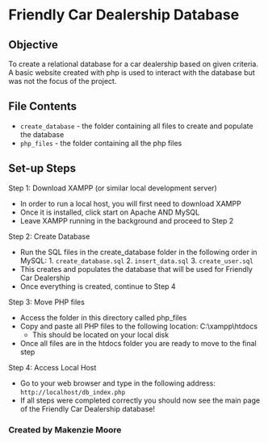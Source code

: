 # Friendly Car Dealership Database
## Objective
To create a relational database for a car dealership based on given criteria. A basic website created with php is used to interact with the database but was not the focus of the project.

## File Contents
- `create_database` - the folder containing all files to create and populate the database
- `php_files` - the folder containing all the php files

## Set-up Steps
Step 1: Download XAMPP (or similar local development server)
- In order to run a local host, you will first need to download XAMPP
- Once it is installed, click start on Apache AND MySQL
- Leave XAMPP running in the background and proceed to Step 2

Step 2: Create Database
- Run the SQL files in the create_database folder in the following order in MySQL:
		1. `create_database.sql`
		2. `insert_data.sql`
		3. `create_user.sql`
- This creates and populates the database that will be used for Friendly Car Dealership
- Once everything is created, continue to Step 4

Step 3: Move PHP files
- Access the folder in this directory called php_files
- Copy and paste all PHP files to the following location: C:\xampp\htdocs
  - This should be located on your local disk
- Once all files are in the htdocs folder you are ready to move to the final step

Step 4: Access Local Host
- Go to your web browser and type in the following address: `http://localhost/db_index.php`
- If all steps were completed correctly you should now see the main page of the Friendly Car Dealership database!


### Created by Makenzie Moore
